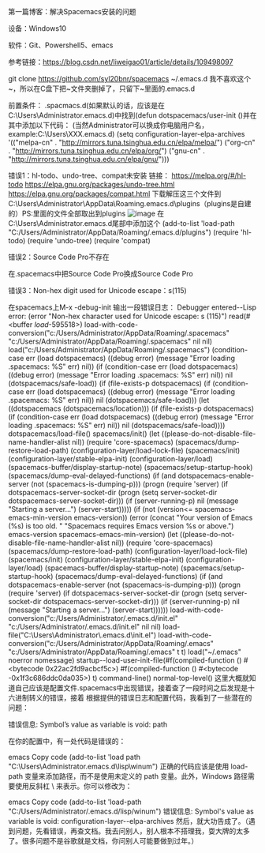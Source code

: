 第一篇博客：解决Spacemacs安装的问题

设备：Windows10

软件：Git、Powershell5、emacs

参考链接：https://blog.csdn.net/liweigao01/article/details/109498097
	
git clone https://github.com/syl20bnr/spacemacs ~/.emacs.d
我不喜欢这个~，所以在C盘下把~文件夹删掉了，只留下~里面的.emacs.d

前置条件：
.spacmacs.d(如果默认的话，应该是在C:\Users\Administrator\.emacs.d)中找到(defun dotspacemacs/user-init ()并在其中添加以下代码：
(当然Administrator可以换成你电脑用户名，example:C:\Users\XXX\.emacs.d)
(setq configuration-layer-elpa-archives
    '(("melpa-cn" . "http://mirrors.tuna.tsinghua.edu.cn/elpa/melpa/")
      ("org-cn"   . "http://mirrors.tuna.tsinghua.edu.cn/elpa/org/")
      ("gnu-cn"   . "http://mirrors.tuna.tsinghua.edu.cn/elpa/gnu/")))
      
错误1：hl-todo、undo-tree、compat未安装
链接：
https://melpa.org/#/hl-todo
https://elpa.gnu.org/packages/undo-tree.html
https://elpa.gnu.org/packages/compat.html
下载解压这三个文件到C:\Users\Administrator\AppData\Roaming\.emacs.d\plugins（plugins是自建的）PS:里面的文件全部取出到plugins
![image](https://github.com/GuiltyMaz/guiltymaz.github.io/assets/106474168/307d2dc0-e02d-4756-97a1-1de6099f2231)
在C:\Users\Administrator\.emacs.d尾部中添加这个
(add-to-list 'load-path "C:/Users/Administrator/AppData/Roaming/.emacs.d/plugins")
(require 'hl-todo)
(require 'undo-tree)
(require 'compat)

错误2：Source Code Pro不存在

在.spacemacs中把Source Code Pro换成Source Code Pro

错误3：Non-hex digit used for Unicode escape：s(115)

在spacemacs上M-x -debug-init
输出一段错误日志：
Debugger entered--Lisp error: (error "Non-hex character used for Unicode escape: s (115)")
  read(#<buffer  *load*-595518>)
  load-with-code-conversion("c:/Users/Administrator/AppData/Roaming/.spacemacs" "c:/Users/Administrator/AppData/Roaming/.spacemacs" nil nil)
  load("c:/Users/Administrator/AppData/Roaming/.spacemacs")
  (condition-case err (load dotspacemacs) ((debug error) (message "Error loading .spacemacs: %S" err) nil))
  (if (condition-case err (load dotspacemacs) ((debug error) (message "Error loading .spacemacs: %S" err) nil)) nil (dotspacemacs/safe-load))
  (if (file-exists-p dotspacemacs) (if (condition-case err (load dotspacemacs) ((debug error) (message "Error loading .spacemacs: %S" err) nil)) nil (dotspacemacs/safe-load)))
  (let ((dotspacemacs (dotspacemacs/location))) (if (file-exists-p dotspacemacs) (if (condition-case err (load dotspacemacs) ((debug error) (message "Error loading .spacemacs: %S" err) nil)) nil (dotspacemacs/safe-load))))
  dotspacemacs/load-file()
  spacemacs/init()
  (let ((please-do-not-disable-file-name-handler-alist nil)) (require 'core-spacemacs) (spacemacs/dump-restore-load-path) (configuration-layer/load-lock-file) (spacemacs/init) (configuration-layer/stable-elpa-init) (configuration-layer/load) (spacemacs-buffer/display-startup-note) (spacemacs/setup-startup-hook) (spacemacs/dump-eval-delayed-functions) (if (and dotspacemacs-enable-server (not (spacemacs-is-dumping-p))) (progn (require 'server) (if dotspacemacs-server-socket-dir (progn (setq server-socket-dir dotspacemacs-server-socket-dir))) (if (server-running-p) nil (message "Starting a server...") (server-start)))))
  (if (not (version<= spacemacs-emacs-min-version emacs-version)) (error (concat "Your version of Emacs (%s) is too old. " "Spacemacs requires Emacs version %s or above.") emacs-version spacemacs-emacs-min-version) (let ((please-do-not-disable-file-name-handler-alist nil)) (require 'core-spacemacs) (spacemacs/dump-restore-load-path) (configuration-layer/load-lock-file) (spacemacs/init) (configuration-layer/stable-elpa-init) (configuration-layer/load) (spacemacs-buffer/display-startup-note) (spacemacs/setup-startup-hook) (spacemacs/dump-eval-delayed-functions) (if (and dotspacemacs-enable-server (not (spacemacs-is-dumping-p))) (progn (require 'server) (if dotspacemacs-server-socket-dir (progn (setq server-socket-dir dotspacemacs-server-socket-dir))) (if (server-running-p) nil (message "Starting a server...") (server-start))))))
  load-with-code-conversion("c:/Users/Administrator/.emacs.d/init.el" "c:/Users/Administrator/.emacs.d/init.el" nil nil)
  load-file("C:\\Users\\Administrator\\.emacs.d\\init.el")
  load-with-code-conversion("c:/Users/Administrator/AppData/Roaming/.emacs" "c:/Users/Administrator/AppData/Roaming/.emacs" t t)
  load("~/.emacs" noerror nomessage)
  startup--load-user-init-file(#f(compiled-function () #<bytecode 0x22ac2fd9acbcf5c>) #f(compiled-function () #<bytecode -0x1f3c686ddc0da035>) t)
  command-line()
  normal-top-level()
  这里大概就知道自己应该是配置文件.spacemacs中出现错误，接着查了一段时间之后发现是十六进制转义的错误，接着
  根据提供的错误日志和配置代码，我看到了一些潜在的问题：

错误信息: Symbol’s value as variable is void: path

在你的配置中，有一处代码是错误的：

emacs
Copy code
(add-to-list 'load path "C:\Users\Administrator\.emacs.d\lisp\winum")
正确的代码应该是使用 load-path 变量来添加路径，而不是使用未定义的 path 变量。此外，Windows 路径需要使用反斜杠 \\ 来表示。你可以修改为：

emacs
Copy code
(add-to-list 'load-path "C:/Users/Administrator/.emacs.d/lisp/winum")
错误信息: Symbol's value as variable is void: configuration-layer--elpa-archives
然后，就大功告成了。（遇到问题，先看错误，再查文档。我去问别人，别人根本不搭理我，耍大牌的太多了。很多问题不是谷歌就是文档，你问别人可能要做到过年。）

